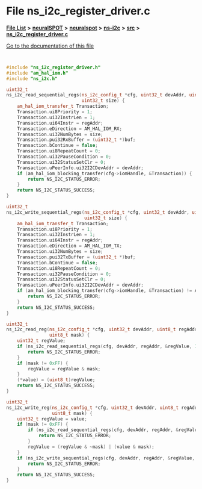 

# File ns\_i2c\_register\_driver.c

[**File List**](files.md) **>** [**neuralSPOT**](dir_75594cce7c7773aa3cb253214bf56510.md) **>** [**neuralspot**](dir_b737d82f35ec218ac5a7ef4105db9c0e.md) **>** [**ns-i2c**](dir_cc1f492d5d9f73ec0b0ac0581cc456e0.md) **>** [**src**](dir_d6c56226b0c7cd8d6baff594b5865597.md) **>** [**ns\_i2c\_register\_driver.c**](ns__i2c__register__driver_8c.md)

[Go to the documentation of this file](ns__i2c__register__driver_8c.md)

```C++


#include "ns_i2c_register_driver.h"
#include "am_hal_iom.h"
#include "ns_i2c.h"

uint32_t
ns_i2c_read_sequential_regs(ns_i2c_config_t *cfg, uint32_t devAddr, uint32_t regAddr, void *buf,
                            uint32_t size) {
    am_hal_iom_transfer_t Transaction;
    Transaction.ui8Priority = 1;
    Transaction.ui32InstrLen = 1;
    Transaction.ui64Instr = regAddr;
    Transaction.eDirection = AM_HAL_IOM_RX;
    Transaction.ui32NumBytes = size;
    Transaction.pui32RxBuffer = (uint32_t *)buf;
    Transaction.bContinue = false;
    Transaction.ui8RepeatCount = 0;
    Transaction.ui32PauseCondition = 0;
    Transaction.ui32StatusSetClr = 0;
    Transaction.uPeerInfo.ui32I2CDevAddr = devAddr;
    if (am_hal_iom_blocking_transfer(cfg->iomHandle, &Transaction)) {
        return NS_I2C_STATUS_ERROR;
    }
    return NS_I2C_STATUS_SUCCESS;
}

uint32_t
ns_i2c_write_sequential_regs(ns_i2c_config_t *cfg, uint32_t devAddr, uint32_t regAddr, void *buf,
                             uint32_t size) {
    am_hal_iom_transfer_t Transaction;
    Transaction.ui8Priority = 1;
    Transaction.ui32InstrLen = 1;
    Transaction.ui64Instr = regAddr;
    Transaction.eDirection = AM_HAL_IOM_TX;
    Transaction.ui32NumBytes = size;
    Transaction.pui32TxBuffer = (uint32_t *)buf;
    Transaction.bContinue = false;
    Transaction.ui8RepeatCount = 0;
    Transaction.ui32PauseCondition = 0;
    Transaction.ui32StatusSetClr = 0;
    Transaction.uPeerInfo.ui32I2CDevAddr = devAddr;
    if (am_hal_iom_blocking_transfer(cfg->iomHandle, &Transaction) != AM_HAL_STATUS_SUCCESS) {
        return NS_I2C_STATUS_ERROR;
    }
    return NS_I2C_STATUS_SUCCESS;
}

uint32_t
ns_i2c_read_reg(ns_i2c_config_t *cfg, uint32_t devAddr, uint8_t regAddr, uint8_t *value,
                uint8_t mask) {
    uint32_t regValue;
    if (ns_i2c_read_sequential_regs(cfg, devAddr, regAddr, &regValue, 1)) {
        return NS_I2C_STATUS_ERROR;
    }
    if (mask != 0xFF) {
        regValue = regValue & mask;
    }
    (*value) = (uint8_t)regValue;
    return NS_I2C_STATUS_SUCCESS;
}

uint32_t
ns_i2c_write_reg(ns_i2c_config_t *cfg, uint32_t devAddr, uint8_t regAddr, uint8_t value,
                 uint8_t mask) {
    uint32_t regValue = value;
    if (mask != 0xFF) {
        if (ns_i2c_read_sequential_regs(cfg, devAddr, regAddr, &regValue, 1)) {
            return NS_I2C_STATUS_ERROR;
        }
        regValue = (regValue & ~mask) | (value & mask);
    }
    if (ns_i2c_write_sequential_regs(cfg, devAddr, regAddr, &regValue, 1)) {
        return NS_I2C_STATUS_ERROR;
    }
    return NS_I2C_STATUS_SUCCESS;
}

```

